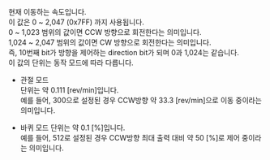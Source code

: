 
현재 이동하는 속도입니다.  
이 값은 0 ~ 2,047 (0x7FF) 까지 사용됩니다.  
0 ~ 1,023 범위의 값이면 CCW 방향으로 회전한다는 의미입니다.  
1,024 ~ 2,047 범위의 값이면 CW 방향으로 회전한다는 의미입니다.  
즉, 10번째 bit가 방향을 제어하는 direction bit가 되며 0과 1,024는 같습니다.  
이 값의 단위는 동작 모드에 따라 다릅니다.  

- 관절 모드  
  단위는 약 0.111 [rev/min]입니다.  
  예를 들어, 300으로 설정된 경우 CCW방향 약 33.3 [rev/min]으로 이동 중이라는 의미입니다.

- 바퀴 모드
  단위는 약 0.1 [%]입니다.  
  예를 들어, 512로 설정된 경우 CCW방향 최대 출력 대비 약 50 [%]로 제어 중이라는 의미입니다.
